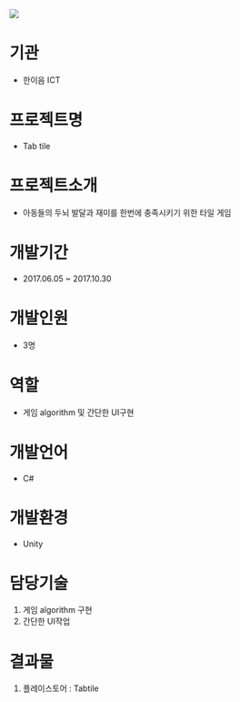 <img src="https://s3.ap-northeast-2.amazonaws.com/mygit01/tabtile+logo.png"></img>
# 기관
+ 한이음 ICT
# 프로젝트명
+ Tab tile
# 프로젝트소개
+ 아동들의 두뇌 발달과 재미를 한번에 충족시키기 위한 타일 게임
# 개발기간
+ 2017.06.05 ~ 2017.10.30
# 개발인원
+ 3명
# 역할
+ 게임 algorithm 및 간단한 UI구현
# 개발언어
+ C#
# 개발환경
+ Unity
# 담당기술
1. 게임 algorithm 구현
2. 간단한 UI작업
# 결과물
1. 플레이스토어 : Tabtile
